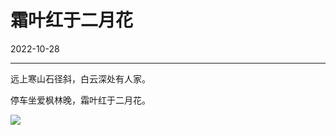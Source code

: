 #  霜叶红于二月花

2022-10-28  


---


远上寒山石径斜，白云深处有人家。

停车坐爱枫林晚，霜叶红于二月花。

![](https://imgurl.zishu.me/images/20221028/f182e8ea95d9f290423ffdcd78877b7.l83htniupdc.jpg)